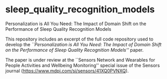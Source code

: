 # sleep_quality_recognition_models
Personalization is All You Need: The Impact of Domain Shift on the Performance of Sleep Quality Recognition Models

This repository includes an excerpt of the full code repository used to develop the _``Personalization is All You Need: The Impact of Domain Shift on the Performance of Sleep Quality Recognition Models''_
 paper. 
 
The paper is under review at the ``Sensors Network and Wearables for People Activities and Wellbeing Monitoring'' special issue of the Sensors journal (https://www.mdpi.com/si/sensors/41XQ0PVNXQ).

 
